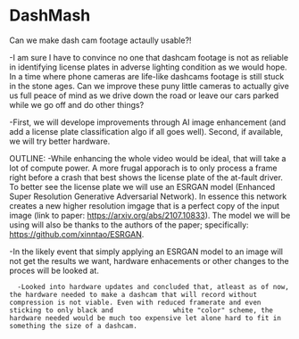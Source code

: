 # DashMash
Can we make dash cam footage actaully usable?!

-I am sure I have to convince no one that dashcam footage is not as reliable in identifying license plates in adverse lighting condition as we would hope. In a time where phone cameras are life-like dashcams footage is still stuck in the stone ages. Can we improve these puny little cameras to actually give us full peace of mind as we drive down the road or leave our cars parked while we go off and do other things?

-First, we will develope improvements through AI image enhancement (and add a license plate classification algo if all goes well). Second, if available, we will try better hardware.

OUTLINE:
-While enhancing the whole video would be ideal, that will take a lot of compute power. A more frugal apporach is to only process a frame right before a crash that best shows the license plate of the at-fault driver. To better see the license plate we will use an ESRGAN model (Enhanced Super Resolution Generative Adversarial Network). In essence this network creates a new higher resolution imgage that is a perfect copy of the input image (link to paper: https://arxiv.org/abs/2107.10833). The model we will be using will also be thanks to the authors of the paper; specifically: https://github.com/xinntao/ESRGAN.

-In the likely event that simply applying an ESRGAN model to an image will not get the results we want, hardware enhacements or other changes to the proces will be looked at.
      
      -Looked into hardware updates and concluded that, atleast as of now, the hardware needed to make a dashcam that will record without compression is not viable. Even with reduced framerate and even sticking to only black and               white "color" scheme, the hardware needed would be much too expensive let alone hard to fit in something the size of a dashcam.
